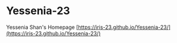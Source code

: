 # Yessenia-23
Yessenia Shan's Homepage
[https://iris-23.github.io/Yessenia-23/](https://iris-23.github.io/Yessenia-23/)